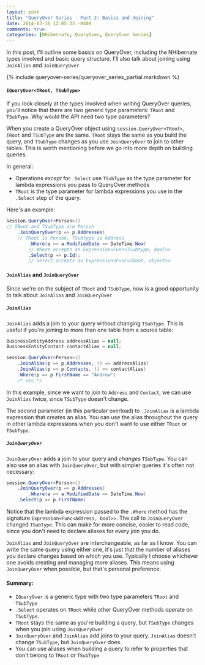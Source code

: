 ```yaml
---
layout: post
title: "QueryOver Series - Part 2: Basics and Joining"
date: 2014-03-16 12:05:33 -0400
comments: true
categories: [NHibernate, QueryOver, QueryOver Series]
---
```


In this post, I'll outline some basics on QueryOver, including the NHibernate types involved and basic query structure. I'll also talk about joining using `JoinAlias` and `JoinQueryOver`
<!-- more -->

{% include queryover-series/queryover_series_partial.markdown %}

#### `IQueryOver<TRoot, TSubType>`

If you look closely at the types involved when writing QueryOver queries, you'll notice that there are two generic type parameters: `TRoot` and `TSubType`. Why would the API need two type parameters?

When you create a QueryOver object using `session.QueryOver<TRoot>`, `TRoot` and `TSubType` are the same. `TRoot` stays the same as you build the query, and `TSubType` changes as you use `JoinQueryOver` to join to other tables. This is worth mentioning before we go into more depth on building queries.

In general:

* Operations *except* for `.Select` use `TSubType` as the type parameter for lambda expressions you pass to QueryOver methods
* `TRoot` is the type parameter for lambda expressions you use in the `.Select` step of the query.

Here's an example:

``` csharp
session.QueryOver<Person>()
// TRoot and TSubType are Person                         
    .JoinQueryOver(p => p.Addresses)
    // TRoot is Person, TSubtype is Address
        .Where(a => a.ModifiedDate == DateTime.Now)
        // Where accepts an Expression<Func<TSubtype, bool>>
        .Select(p => p.Id);
        // Select accepts an Expression<Func<TRoot, object>>
```

#### `JoinAlias` and `JoinQueryOver`

Since we're on the subject of `TRoot` and `TSubType`, now is a good opportunity to talk about `JoinAlias` and `JoinQueryOver`

##### `JoinAlias`

`JoinAlias` adds a join to your query without changing `TSubType`. This is useful if you're joining to more than one table from a source table:

``` csharp
BusinessEntityAddress addressAlias = null;
BusinessEntityContact contactAlias = null;

session.QueryOver<Person>()
    .JoinAlias(p => p.Addresses, () => addressAlias)
    .JoinAlias(p => p.Contacts, () => contactAlias)
    .Where(p => p.FirstName == "Andrew")
    /* etc */
```

In this example, since we want to join to `Address` and `Contact`, we can use `JoinAlias` twice, since `TSubType` doesn't change.

The second parameter (in this particular overload) to `.JoinAlias` is a lambda expression that creates an alias. You can use the alias throughout the query in other lambda expressions when you don't want to use either `TRoot` or `TSubType`.

##### `JoinQueryOver`

`JoinQueryOver` adds a join to your query and *changes* `TSubType`. You can also use an alias with `JoinQueryOver`, but with simpler queries it's often not necessary:

``` csharp
session.QueryOver<Person>()
    .JoinQueryOver(p => p.Addresses)
        .Where(a => a.ModifiedDate == DateTime.Now)
    .Select(p => p.FirstName)
```

Notice that the lambda expression passed to the `.Where` method has the signature `Expression<Func<Address, bool>>`. The call to `JoinQueryOver` changed `TSubType`. This can make for more concise, easier to read code, since you don't need to declare aliases for every join you do.

`JoinAlias` and `JoinQueryOver` are interchangeable, as far as I know. You can write the same query using either one, it's just that the number of aliases you declare changes based on which you use. Typically I choose whichever one avoids creating and managing more aliases. This means using `JoinQueryOver` when possible, but that's personal preference.

#### Summary:

* `IQueryOver` is a generic type with two type parameters `TRoot` and `TSubType`
* `.Select` operates on `TRoot` while other QueryOver methods operate on `TSubType`.
* `TRoot` stays the same as you're building a query, but `TSubType` changes when you join using `JoinQueryOver`
* `JoinQueryOver` and `JoinAlias` add joins to your query. `JoinAlias` doesn't change `TSubType`, but `JoinQueryOver` does.
* You can use aliases when building a query to refer to properties that don't belong to `TRoot` or `TSubType`
